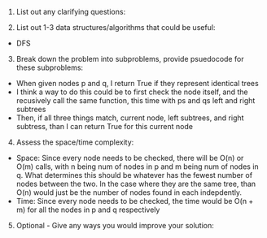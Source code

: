 1. List out any clarifying questions:


2. List out 1-3 data structures/algorithms that could be useful:
- DFS

3. Break down the problem into subproblems, provide psuedocode for these subproblems:
- When given nodes p and q, I return True if they represent identical trees
- I think a way to do this could be to first check the node itself, and the recusively call the same function, this time with ps and qs left and right subtrees
- Then, if all three things match, current node, left subtrees, and right subtress, than I can return True for this current node

4. Assess the space/time complexity:
- Space: Since every node needs to be checked, there will be O(n) or O(m) calls, with n being num of nodes in p and m being num of nodes in q. What determines this should be whatever has the fewest number of nodes between the two. In the case where they are the same tree, than O(n) would just be the number of nodes found in each indepdently. 
- Time: Since every node needs to be checked, the time would be O(n + m) for all the nodes in p and q respectively

5. Optional - Give any ways you would improve your solution:

